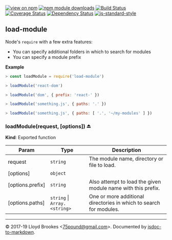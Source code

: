 [![view on npm](https://img.shields.io/npm/v/load-module.svg)](https://www.npmjs.org/package/load-module)
[![npm module downloads](https://img.shields.io/npm/dt/load-module.svg)](https://www.npmjs.org/package/load-module)
[![Build Status](https://travis-ci.org/75lb/load-module.svg?branch=master)](https://travis-ci.org/75lb/load-module)
[![Coverage Status](https://coveralls.io/repos/github/75lb/load-module/badge.svg)](https://coveralls.io/github/75lb/load-module)
[![Dependency Status](https://david-dm.org/75lb/load-module.svg)](https://david-dm.org/75lb/load-module)
[![js-standard-style](https://img.shields.io/badge/code%20style-standard-brightgreen.svg)](https://github.com/feross/standard)

<a name="module_load-module"></a>

## load-module
Node's `require` with a few extra features:
- You can specify additional folders in which to search for modules
- You can specify a module prefix

**Example**  
```js
> const loadModule = require('load-module')

> loadModule('react-dom')

> loadModule('dom', { prefix: 'react-' })

> loadModule('something.js', { paths: '.' })

> loadModule('something.js', { paths: [ '.', '~/my-modules' ] })
```
<a name="exp_module_load-module--loadModule"></a>

### loadModule(request, [options]) ⏏
**Kind**: Exported function  

| Param | Type | Description |
| --- | --- | --- |
| request | <code>string</code> | The module name, directory or file to load. |
| [options] | <code>object</code> |  |
| [options.prefix] | <code>string</code> | Also attempt to load the given module name with this prefix. |
| [options.paths] | <code>string</code> \| <code>Array.&lt;string&gt;</code> | One or more additional directories in which to search for modules. |


* * *

&copy; 2017-19
 Lloyd Brookes \<75pound@gmail.com\>. Documented by [jsdoc-to-markdown](https://github.com/jsdoc2md/jsdoc-to-markdown).
